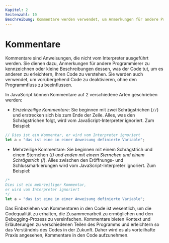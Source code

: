 ```yaml
---
Kapitel: 2
Seitenzahl: 10
Beschreibung: Kommentare werden verwendet, um Anmerkungen für andere Programmierer oder kurze Beschreibungen des Codes zu kennzeichnen, die anderen helfen, ihn zu verstehen. Diese Anweisungen werden vom Interpreter nicht ausgeführt.
---
```


# Kommentare

Kommentare sind Anweisungen, die nicht vom Interpreter ausgeführt werden. Sie dienen dazu, Anmerkungen für andere Programmierer zu kennzeichnen oder kleine Beschreibungen dessen, was der Code tut, um es anderen zu erleichtern, Ihren Code zu verstehen. Sie werden auch verwendet, um vorübergehend Code zu deaktivieren, ohne den Programmfluss zu beeinflussen.

In JavaScript können Kommentare auf 2 verschiedene Arten geschrieben werden:

* _Einzelnzeilige Kommentare_: Sie beginnen mit zwei Schrägstrichen (`//`) und erstrecken sich bis zum Ende der Zeile. Alles, was den Schrägstrichen folgt, wird vom JavaScript-Interpreter ignoriert. Zum Beispiel:

```javascript
// Dies ist ein Kommentar, er wird vom Interpreter ignoriert
let a = "das ist eine in einer Anweisung definierte Variable";
```

* Mehrzeilige Kommentare: Sie beginnen mit einem Schrägstrich und einem Sternchen (/*) und enden mit einem Sternchen und einem Schrägstrich (*/). Alles zwischen den Eröffnungs- und Schlussmarkierungen wird vom JavaScript-Interpreter ignoriert. Zum Beispiel:

```javascript
/*
Dies ist ein mehrzeiliger Kommentar,
er wird vom Interpreter ignoriert
*/
let a = "das ist eine in einer Anweisung definierte Variable";
```

Das Einbeziehen von Kommentaren in den Code ist wesentlich, um die Codequalität zu erhalten, die Zusammenarbeit zu ermöglichen und den Debugging-Prozess zu vereinfachen. Kommentare bieten Kontext und Erläuterungen zu verschiedenen Teilen des Programms und erleichtern so das Verständnis des Codes in der Zukunft. Daher wird es als vorteilhafte Praxis angesehen, Kommentare in den Code aufzunehmen.